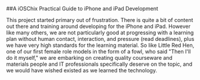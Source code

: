 ##A iOSChix Practical Guide to iPhone and iPad Development

This project started primary out of frustration. There is quite a bit of content out there and training around developing for the iPhone and iPad. However like many others, we are not particularly good at progressing with a learning plan without human contact, interaction, and pressure (read deadlines), plus we have very high standards for the learning material. So like Little Red Hen, one of our first female role models in the form of a fowl, who said "Then I'll do it myself," we are embarking on creating quality courseware and materials people and IT professionals specifically deserve on the topic, and we would have wished existed as we learned the technology.





